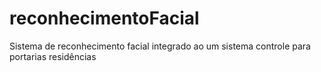 # reconhecimentoFacial
Sistema de reconhecimento facial integrado ao um sistema controle para portarias residências
